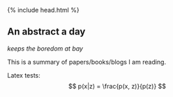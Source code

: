 {% include head.html %}

## An abstract a day
_keeps the boredom at bay_

This is a summary of papers/books/blogs I am reading.

Latex tests:
$$
p(x|z) = \frac{p(x, z)}{p(z)}
$$
